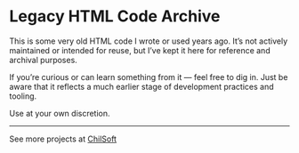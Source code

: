 # Legacy HTML Code Archive

This is some very old HTML code I wrote or used years ago. It’s not actively maintained or intended for reuse, but I’ve kept it here for reference and archival purposes.

If you’re curious or can learn something from it — feel free to dig in. Just be aware that it reflects a much earlier stage of development practices and tooling.

Use at your own discretion.

---
See more projects at [ChilSoft](https://chilsoft.com/)
